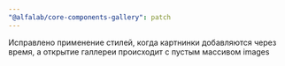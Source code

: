 ```yaml
---
"@alfalab/core-components-gallery": patch
---
```


Исправлено применение стилей, когда картнинки добавляются через время, а открытие галлереи происходит с пустым массивом images
